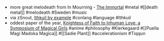 - more great melodeath from In Mourning - [The Immortal](https://inmourning.bandcamp.com/album/the-immortal) #metal #[[death metal]] #melodeath #Sweden #music
- via zSnout, [Ithkuil by example](https://v8.zsnout.com/ithkuil/learn/) #conlang #language #Ithkuil
- oddest paper of the year, [Knightess of Faith to Inhuman Love: a Symposium of Magical Girls](https://www.sum.si/journal-articles/knightess-of-faith-to-inhuman-love-a-symposium-of-magical-girls) #anime #philosophy #Kierkegaard #[[Puella Magi Madoka Magica]] #[[Sadie Plant]] #accelerationism #Tiqqun